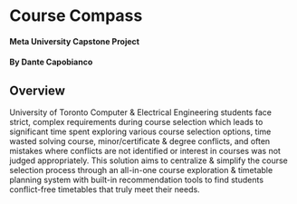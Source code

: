 # Course Compass
#### Meta University Capstone Project
#### By Dante Capobianco

## Overview
University of Toronto Computer & Electrical Engineering students face strict, complex requirements during course selection which leads to significant time spent exploring various course selection options, time wasted solving course, minor/certificate & degree conflicts, and often mistakes where conflicts are not identified or interest in courses was not judged appropriately. This solution aims to centralize & simplify the course selection process through an all-in-one course exploration & timetable planning system with built-in recommendation tools to find students conflict-free timetables that truly meet their needs.
